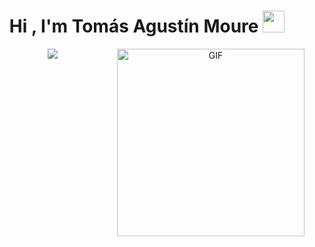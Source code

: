 <h1 align="center"><b>Hi , I'm Tomás Agustín Moure </b><img src="https://media.giphy.com/media/hvRJCLFzcasrR4ia7z/giphy.gif" width="35"></h1>
<p align="center">
  <a href="https://github.com/DenverCoder1/readme-typing-svg">
  <img src="https://readme-typing-svg.herokuapp.com?font=Time+New+Roman&color=cyan&size=25&center=true&vCenter=true&width=600&height=100&lines=Full+Stack+Web+Developer+&hearts;++;Communication+Sciences+Student+at+UBA+&hearts;++;Front-End+Developer,;Computer+Science+Student,;CTF+Newbie,;Active+Learner/Researcher,;Love+to+learn+new+stuffs..<3&pause=1000">
</a>


<a target="_blank" align="center">
  <img align="right" top="500" height="300" width="auto" alt="GIF" src=https://media3.giphy.com/media/v1.Y2lkPTc5MGI3NjExMHNsMm8xYnY1NGcxaGgyejJyMmcxcmZ3dmsxd2F1cmE3eHA4Y3ZjMyZlcD12MV9pbnRlcm5hbF9naWZfYnlfaWQmY3Q9Zw/9V8XupByJ0qDREax1x/giphy.webp
</a>

<!--
**Tomimoure8/Tomimoure8** is a ✨ _special_ ✨ repository because its `README.md` (this file) appears on your GitHub profile.

Here are some ideas to get you started:

- 🔭 I’m currently working on ...
- 🌱 I’m currently learning ...
- 👯 I’m looking to collaborate on ...
- 🤔 I’m looking for help with ...
- 💬 Ask me about ...
- 📫 How to reach me: ...
- 😄 Pronouns: ...
- ⚡ Fun fact: ...
-->

